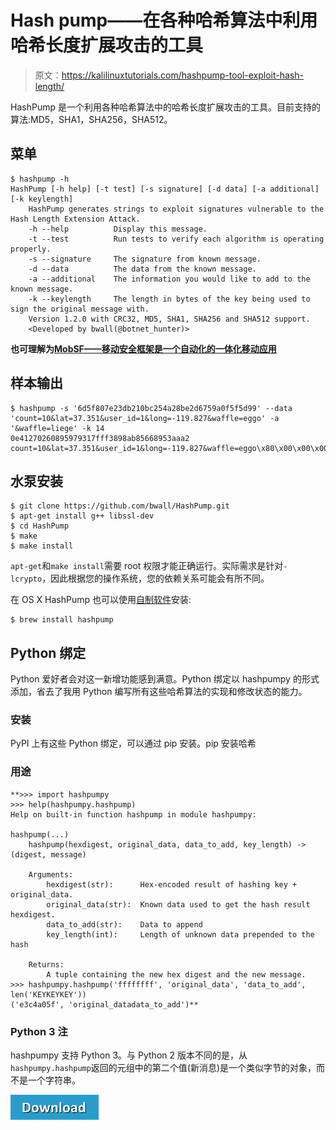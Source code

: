 # Hash pump——在各种哈希算法中利用哈希长度扩展攻击的工具

> 原文：<https://kalilinuxtutorials.com/hashpump-tool-exploit-hash-length/>

HashPump 是一个利用各种哈希算法中的哈希长度扩展攻击的工具。目前支持的算法:MD5，SHA1，SHA256，SHA512。

## 菜单

```
$ hashpump -h
HashPump [-h help] [-t test] [-s signature] [-d data] [-a additional] [-k keylength]
    HashPump generates strings to exploit signatures vulnerable to the Hash Length Extension Attack.
    -h --help          Display this message.
    -t --test          Run tests to verify each algorithm is operating properly.
    -s --signature     The signature from known message.
    -d --data          The data from the known message.
    -a --additional    The information you would like to add to the known message.
    -k --keylength     The length in bytes of the key being used to sign the original message with.
    Version 1.2.0 with CRC32, MD5, SHA1, SHA256 and SHA512 support.
    <Developed by bwall(@botnet_hunter)>
```

**也可理解为[MobSF——移动安全框架是一个自动化的一体化移动应用](https://kalilinuxtutorials.com/mobsf-mobile-security-framework/)**

## **样本输出**

```
$ hashpump -s '6d5f807e23db210bc254a28be2d6759a0f5f5d99' --data 'count=10&lat=37.351&user_id=1&long=-119.827&waffle=eggo' -a '&waffle=liege' -k 14
0e41270260895979317fff3898ab85668953aaa2
count=10&lat=37.351&user_id=1&long=-119.827&waffle=eggo\x80\x00\x00\x00\x00\x00\x00\x00\x00\x00\x00\x00\x00\x00\x00\x00
```

## **水泵安装**

```
$ git clone https://github.com/bwall/HashPump.git
$ apt-get install g++ libssl-dev
$ cd HashPump
$ make
$ make install
```

`apt-get`和`make install`需要 root 权限才能正确运行。实际需求是针对`-lcrypto`，因此根据您的操作系统，您的依赖关系可能会有所不同。

在 OS X HashPump 也可以使用[自制软件](http://brew.sh/)安装:

```
$ brew install hashpump
```

## **Python 绑定**

Python 爱好者会对这一新增功能感到满意。Python 绑定以 hashpumpy 的形式添加，省去了我用 Python 编写所有这些哈希算法的实现和修改状态的能力。

### **安装**

PyPI 上有这些 Python 绑定，可以通过 pip 安装。pip 安装哈希

### **用途**

```
**>>> import hashpumpy
>>> help(hashpumpy.hashpump)
Help on built-in function hashpump in module hashpumpy:

hashpump(...)
    hashpump(hexdigest, original_data, data_to_add, key_length) -> (digest, message)

    Arguments:
        hexdigest(str):      Hex-encoded result of hashing key + original_data.
        original_data(str):  Known data used to get the hash result hexdigest.
        data_to_add(str):    Data to append
        key_length(int):     Length of unknown data prepended to the hash

    Returns:
        A tuple containing the new hex digest and the new message.
>>> hashpumpy.hashpump('ffffffff', 'original_data', 'data_to_add', len('KEYKEYKEY'))
('e3c4a05f', 'original_datadata_to_add')** 
```

### **Python 3 注**

hashpumpy 支持 Python 3。与 Python 2 版本不同的是，从`hashpumpy.hashpump`返回的元组中的第二个值(新消息)是一个类似字节的对象，而不是一个字符串。

[![](img//d861a9096555aeb1980fc054015933d7.png)](https://github.com/bwall/HashPump#sample-output)